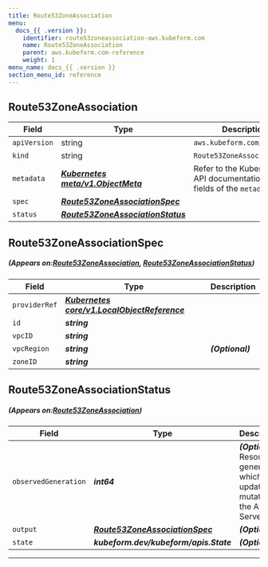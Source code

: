 ```yaml
---
title: Route53ZoneAssociation
menu:
  docs_{{ .version }}:
    identifier: route53zoneassociation-aws.kubeform.com
    name: Route53ZoneAssociation
    parent: aws.kubeform.com-reference
    weight: 1
menu_name: docs_{{ .version }}
section_menu_id: reference
---
```


## Route53ZoneAssociation
| Field | Type | Description |
| ------ | ----- | ----------- |
| `apiVersion` | string | `aws.kubeform.com/v1alpha1` |
|    `kind` | string | `Route53ZoneAssociation` |
| `metadata` | ***[Kubernetes meta/v1.ObjectMeta](https://kubernetes.io/docs/reference/generated/kubernetes-api/v1.13/#objectmeta-v1-meta)***|Refer to the Kubernetes API documentation for the fields of the `metadata` field.|
| `spec` | ***[Route53ZoneAssociationSpec](#Route53ZoneAssociationSpec)***||
| `status` | ***[Route53ZoneAssociationStatus](#Route53ZoneAssociationStatus)***||
## Route53ZoneAssociationSpec
##### (Appears on:[Route53ZoneAssociation](#Route53ZoneAssociation), [Route53ZoneAssociationStatus](#Route53ZoneAssociationStatus))
| Field | Type | Description |
| ------ | ----- | ----------- |
| `providerRef` | ***[Kubernetes core/v1.LocalObjectReference](https://kubernetes.io/docs/reference/generated/kubernetes-api/v1.13/#localobjectreference-v1-core)***||
| `id` | ***string***||
| `vpcID` | ***string***||
| `vpcRegion` | ***string***| ***(Optional)*** |
| `zoneID` | ***string***||
## Route53ZoneAssociationStatus
##### (Appears on:[Route53ZoneAssociation](#Route53ZoneAssociation))
| Field | Type | Description |
| ------ | ----- | ----------- |
| `observedGeneration` | ***int64***| ***(Optional)*** Resource generation, which is updated on mutation by the API Server.|
| `output` | ***[Route53ZoneAssociationSpec](#Route53ZoneAssociationSpec)***| ***(Optional)*** |
| `state` | ***kubeform.dev/kubeform/apis.State***| ***(Optional)*** |
---
